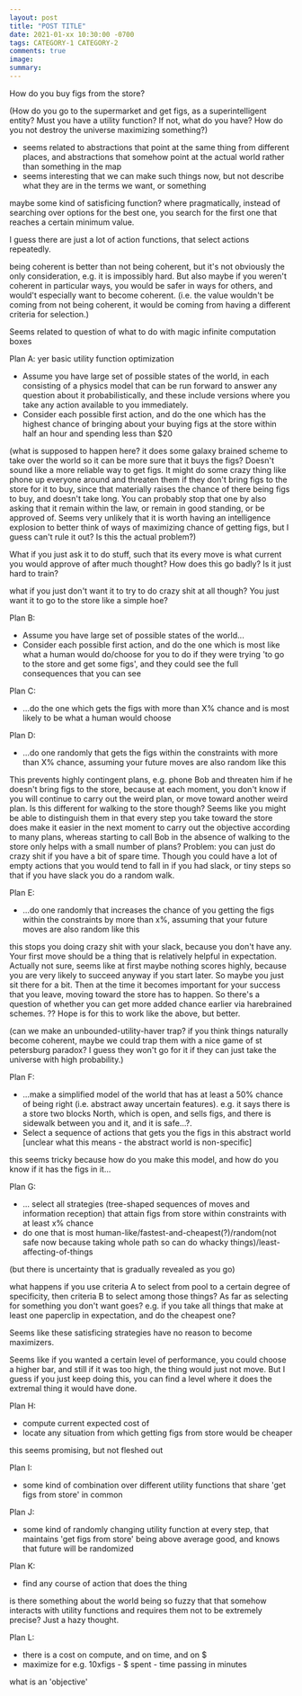 ```yaml
---
layout: post
title: "POST TITLE"
date: 2021-01-xx 10:30:00 -0700
tags: CATEGORY-1 CATEGORY-2
comments: true
image:
summary:
---
```

How do you buy figs from the store?

(How do you go to the supermarket and get figs, as a superintelligent entity? Must you have a utility function? If not, what do you have? How do you not destroy the universe maximizing something?)

- seems related to abstractions that point at the same thing from different places, and abstractions that somehow point at the actual world rather than something in the map
- seems interesting that we can make such things now, but not describe what they are in the terms we want, or something

maybe some kind of satisficing function? where pragmatically, instead of searching over options for the best one, you search for the first one that reaches a certain minimum value.

I guess there are just a lot of action functions, that select actions repeatedly.

being coherent is better than not being coherent, but it's not obviously the only consideration, e.g. it is impossibly hard. But also maybe if you weren't coherent in particular ways, you would be safer in ways for others, and would't especially want to become coherent. (i.e. the value wouldn't be coming from not being coherent, it would be coming from having a different criteria for selection.)

Seems related to question of what to do with magic infinite computation boxes

Plan A: yer basic utility function optimization
- Assume you have large set of possible states of the world, in each consisting of a physics model that can be run forward to answer any question about it probabilistically, and these include versions where you take any action available to you immediately.
- Consider each possible first action, and do the one which has the highest chance of bringing about your buying figs at the store within half an hour and spending less than $20

(what is supposed to happen here? it does some galaxy brained scheme to take over the world so it can be more sure that it buys the figs? Doesn't sound like a more reliable way to get figs. It might do some crazy thing like phone up everyone around and threaten them if they don't bring figs to the store for it to buy, since that materially raises the chance of there being figs to buy, and doesn't take long. You can probably stop that one by also asking that it remain within the law, or remain in good standing, or be approved of. Seems very unlikely that it is worth having an intelligence explosion to better think of ways of maximizing chance of getting figs, but I guess can't rule it out? Is this the actual problem?)

What if you just ask it to do stuff, such that its every move is what current you would approve of after much thought? How does this go badly? Is it just hard to train?

what if you just don't want it to try to do crazy shit at all though? You just want it to go to the store like a simple hoe?

Plan B:
- Assume you have large set of possible states of the world...
- Consider each possible first action, and do the one which is most like what a human would do/choose for you to do if they were trying 'to go to the store and get some figs', and they could see the full consequences that you can see

Plan C:
- ...do the one which gets the figs with more than X% chance and is most likely to be what a human would choose

Plan D:
- ...do one randomly that gets the figs within the constraints with more than X% chance, assuming your future moves are also random like this

This prevents highly contingent plans, e.g. phone Bob and threaten him if he doesn't bring figs to the store, because at each moment, you don't know if you will continue to carry out the weird plan, or move toward another weird plan. Is this different for walking to the store though? Seems like you might be able to distinguish them in that every step you take toward the store does make it easier in the next moment to carry out the objective according to many plans, whereas starting to call Bob in the absence of walking to the store only helps with a small number of plans?
Problem: you can just do crazy shit if you have a bit of spare time. Though you could have a lot of empty actions that you would tend to fall in if you had slack, or tiny steps so that if you have slack you do a random walk.

Plan E:
- ...do one randomly that increases the chance of you getting the figs within the constraints by more than x%, assuming that your future moves are also random like this

this stops you doing crazy shit with your slack, because you don't have any. Your first move should be a thing that is relatively helpful in expectation. Actually not sure, seems like at first maybe nothing scores highly, because you are very likely to succeed anyway if you start later. So maybe you just sit there for a bit. Then at the time it becomes important for your success that you leave, moving toward the store has to happen. So there's a question of whether you can get more added chance earlier via harebrained schemes. ?? Hope is for this to work like the above, but better.

(can we make an unbounded-utility-haver trap? if you think things naturally become coherent, maybe we could trap them with a nice game of st petersburg paradox? I guess they won't go for it if they can just take the universe with high probability.)

Plan F:
- ...make a simplified model of the world that has at least a 50% chance of being right (i.e. abstract away uncertain features). e.g. it says there is a store two blocks North, which is open, and sells figs, and there is sidewalk between you and it, and it is safe...?.
- Select a sequence of actions that gets you the figs in this abstract world [unclear what this means - the abstract world is non-specific]

this seems tricky because how do you make this model, and how do you know if it has the figs in it...

Plan G:
- ... select all strategies (tree-shaped sequences of moves and information reception) that attain figs from store within constraints with at least x% chance
- do one that is most human-like/fastest-and-cheapest(?)/random(not safe now because taking whole path so can do whacky things)/least-affecting-of-things

(but there is uncertainty that is gradually revealed as you go)

what happens if you use criteria A to select from pool to a certain degree of specificity, then criteria B to select among those things? As far as selecting for something you don't want goes?
e.g. if you take all things that make at least one paperclip in expectation, and do the cheapest one?

Seems like these satisficing strategies have no reason to become maximizers.

Seems like if you wanted a certain level of performance, you could choose a higher bar, and still if it was too high, the thing would just not move. But I guess if you just keep doing this, you can find a level where it does the extremal thing it would have done.

Plan H:
- compute current expected cost of
- locate any situation from which getting figs from store would be cheaper

this seems promising, but not fleshed out

Plan I:
- some kind of combination over different utility functions that share 'get figs from store' in common

Plan J:
- some kind of randomly changing utility function at every step, that maintains 'get figs from store' being above average good, and knows that future will be randomized

Plan K:
- find any course of action that does the thing

is there something about the world being so fuzzy that that somehow interacts with utility functions and requires them not to be extremely precise? Just a hazy thought.

Plan L:
- there is a cost on compute, and on time, and on $
- maximize for e.g. 10xfigs - $ spent - time passing in minutes

what is an 'objective'
